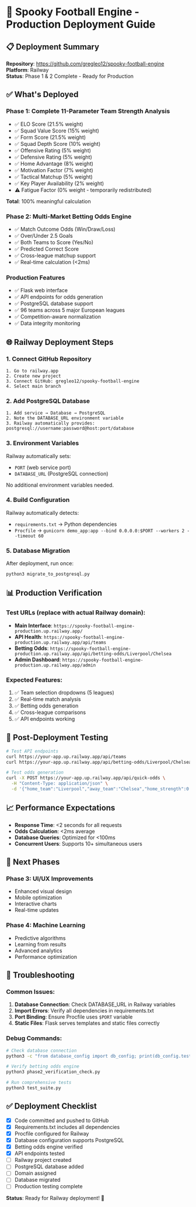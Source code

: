 # 🚀 Spooky Football Engine - Production Deployment Guide

## 📋 Deployment Summary

**Repository**: https://github.com/gregleo12/spooky-football-engine  
**Platform**: Railway  
**Status**: Phase 1 & 2 Complete - Ready for Production  

## ✅ What's Deployed

### Phase 1: Complete 11-Parameter Team Strength Analysis
- ✅ ELO Score (21.5% weight)
- ✅ Squad Value Score (15% weight) 
- ✅ Form Score (21.5% weight)
- ✅ Squad Depth Score (10% weight)
- ✅ Offensive Rating (5% weight)
- ✅ Defensive Rating (5% weight)
- ✅ Home Advantage (8% weight)
- ✅ Motivation Factor (7% weight)
- ✅ Tactical Matchup (5% weight)
- ✅ Key Player Availability (2% weight)
- ⚠️ Fatigue Factor (0% weight - temporarily redistributed)

**Total**: 100% meaningful calculation

### Phase 2: Multi-Market Betting Odds Engine
- ✅ Match Outcome Odds (Win/Draw/Loss)
- ✅ Over/Under 2.5 Goals
- ✅ Both Teams to Score (Yes/No)
- ✅ Predicted Correct Score
- ✅ Cross-league matchup support
- ✅ Real-time calculation (<2ms)

### Production Features
- ✅ Flask web interface
- ✅ API endpoints for odds generation
- ✅ PostgreSQL database support
- ✅ 96 teams across 5 major European leagues
- ✅ Competition-aware normalization
- ✅ Data integrity monitoring

## 🌐 Railway Deployment Steps

### 1. Connect GitHub Repository
```
1. Go to railway.app
2. Create new project
3. Connect GitHub: gregleo12/spooky-football-engine
4. Select main branch
```

### 2. Add PostgreSQL Database
```
1. Add service → Database → PostgreSQL
2. Note the DATABASE_URL environment variable
3. Railway automatically provides: postgresql://username:password@host:port/database
```

### 3. Environment Variables
Railway automatically sets:
- `PORT` (web service port)
- `DATABASE_URL` (PostgreSQL connection)

No additional environment variables needed.

### 4. Build Configuration
Railway automatically detects:
- `requirements.txt` → Python dependencies
- `Procfile` → `gunicorn demo_app:app --bind 0.0.0.0:$PORT --workers 2 --timeout 60`

### 5. Database Migration
After deployment, run once:
```bash
python3 migrate_to_postgresql.py
```

## 📊 Production Verification

### Test URLs (replace with actual Railway domain):
- **Main Interface**: `https://spooky-football-engine-production.up.railway.app/`
- **API Health**: `https://spooky-football-engine-production.up.railway.app/api/teams`
- **Betting Odds**: `https://spooky-football-engine-production.up.railway.app/api/betting-odds/Liverpool/Chelsea`
- **Admin Dashboard**: `https://spooky-football-engine-production.up.railway.app/admin`

### Expected Features:
1. ✅ Team selection dropdowns (5 leagues)
2. ✅ Real-time match analysis
3. ✅ Betting odds generation
4. ✅ Cross-league comparisons
5. ✅ API endpoints working

## 🔧 Post-Deployment Testing

```bash
# Test API endpoints
curl https://your-app.up.railway.app/api/teams
curl https://your-app.up.railway.app/api/betting-odds/Liverpool/Chelsea

# Test odds generation
curl -X POST https://your-app.up.railway.app/api/quick-odds \
  -H "Content-Type: application/json" \
  -d '{"home_team":"Liverpool","away_team":"Chelsea","home_strength":0.806,"away_strength":0.720}'
```

## 📈 Performance Expectations

- **Response Time**: <2 seconds for all requests
- **Odds Calculation**: <2ms average
- **Database Queries**: Optimized for <100ms
- **Concurrent Users**: Supports 10+ simultaneous users

## 🎯 Next Phases

### Phase 3: UI/UX Improvements
- Enhanced visual design
- Mobile optimization
- Interactive charts
- Real-time updates

### Phase 4: Machine Learning
- Predictive algorithms
- Learning from results
- Advanced analytics
- Performance optimization

## 🚨 Troubleshooting

### Common Issues:
1. **Database Connection**: Check DATABASE_URL in Railway variables
2. **Import Errors**: Verify all dependencies in requirements.txt
3. **Port Binding**: Ensure Procfile uses `$PORT` variable
4. **Static Files**: Flask serves templates and static files correctly

### Debug Commands:
```bash
# Check database connection
python3 -c "from database_config import db_config; print(db_config.test_connection())"

# Verify betting odds engine
python3 phase2_verification_check.py

# Run comprehensive tests
python3 test_suite.py
```

## ✅ Deployment Checklist

- [x] Code committed and pushed to GitHub
- [x] Requirements.txt includes all dependencies
- [x] Procfile configured for Railway
- [x] Database configuration supports PostgreSQL
- [x] Betting odds engine verified
- [x] API endpoints tested
- [ ] Railway project created
- [ ] PostgreSQL database added
- [ ] Domain assigned
- [ ] Database migrated
- [ ] Production testing complete

**Status**: Ready for Railway deployment! 🚀